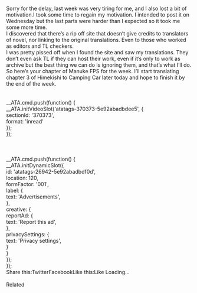 <br/>
Sorry for the delay, last week was very tiring for me, and I also lost a bit of motivation.I took some time to regain my motivation. I intended to post it on Wednesday but the last parts were harder than I expected so it took me some more time.<br/>
I discovered that there’s a rip off site that doesn’t give credits to translators of novel, nor linking to the original translations. Even to those who worked as editors and TL checkers.<br/>
I was pretty pissed off when I found the site and saw my translations. They don’t even ask TL if they can host their work, even if it’s only to work as archive but the best thing we can do is ignoring them, and that’s what I’ll do.<br/>
So here’s your chapter of Manuke FPS for the week. I’ll start translating chapter 3 of Himekishi to Camping Car later today and hope to finish it by the end of the week.<br/>
<br/>
<br/>
            __ATA.cmd.push(function() {<br/>
                __ATA.initVideoSlot('atatags-370373-5e92abadbdee5', {<br/>
                    sectionId: '370373',<br/>
                    format: 'inread'<br/>
                });<br/>
            });<br/>
        <br/>
 <br/>
<br/>
				__ATA.cmd.push(function() {<br/>
					__ATA.initDynamicSlot({<br/>
						id: 'atatags-26942-5e92abadbdf0d',<br/>
						location: 120,<br/>
						formFactor: '001',<br/>
						label: {<br/>
							text: 'Advertisements',<br/>
						},<br/>
						creative: {<br/>
							reportAd: {<br/>
								text: 'Report this ad',<br/>
							},<br/>
							privacySettings: {<br/>
								text: 'Privacy settings',<br/>
							}<br/>
						}<br/>
					});<br/>
				});<br/>
			Share this:TwitterFacebookLike this:Like Loading...<br/>
<br/>
Related<br/>
 